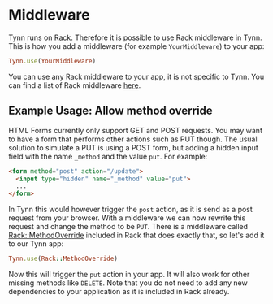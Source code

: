 # Middleware

Tynn runs on [Rack](https://github.com/rack/rack). Therefore it is possible
to use Rack middleware in Tynn. This is how you add a middleware (for example
`YourMiddleware`) to your app:

```ruby
Tynn.use(YourMiddleware)
```

You can use any Rack middleware to your app, it is not specific to Tynn. You
can find a list of Rack middleware [here][middleware].

## Example Usage: Allow method override

HTML Forms currently only support GET and POST requests. You may want to have
a form that performs other actions such as PUT though. The usual solution to
simulate a PUT is using a POST form, but adding a hidden input field with the
name `_method` and the value `put`. For example:

```html
<form method="post" action="/update">
  <input type="hidden" name="_method" value="put">
  ...
</form>
```

In Tynn this would however trigger the `post` action, as it is send as
a post request from your browser. With a middleware we can now rewrite
this request and change the method to be `PUT`. There is a middleware
called [Rack::MethodOverride][method-override] included in Rack that
does exactly that, so let's add it to our Tynn app:

```ruby
Tynn.use(Rack::MethodOverride)
```

Now this will trigger the `put` action in your app. It will also work for
other missing methods like `DELETE`. Note that you do not need to add any
new dependencies to your application as it is included in Rack already.

[middleware]: https://github.com/rack/rack/wiki/list-of-middleware
[method-override]: https://github.com/rack/rack/blob/master/lib/rack/method_override.rb
